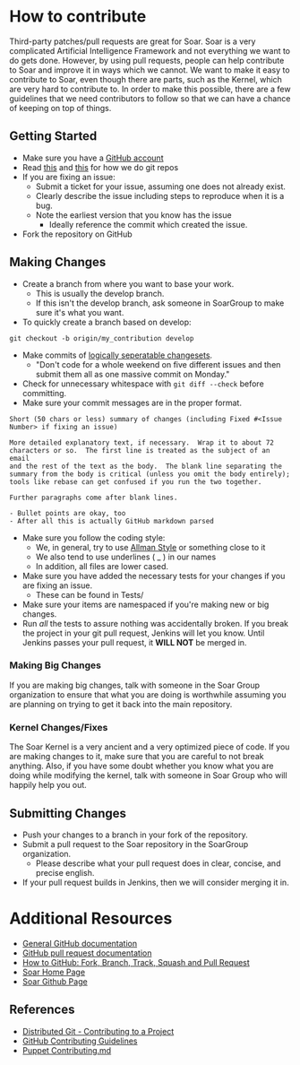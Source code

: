 # How to contribute

Third-party patches/pull requests are great for Soar.  Soar is a very
complicated Artificial Intelligence Framework and not everything we
want to do gets done.  However, by using pull requests, people can
help contribute to Soar and improve it in ways which we cannot.  We
want to make it easy to contribute to Soar, even though there are
parts, such as the Kernel, which are very hard to contribute to.  In
order to make this possible, there are a few guidelines that we need
contributors to follow so that we can have a chance of keeping on top
of things.

## Getting Started

* Make sure you have a [GitHub account](https://github.com/signup/free)
* Read [this](http://nvie.com/posts/a-successful-git-branching-model/) and [this](https://www.atlassian.com/git/workflows#!workflow-gitflow) for how we do git repos
* If you are fixing an issue:
	- Submit a ticket for your issue, assuming one does not already
	exist.
	- Clearly describe the issue including steps to reproduce when
	it is a bug.
	- Note the earliest version that you know has the issue
		+ Ideally reference the commit which created the issue.
* Fork the repository on GitHub

## Making Changes

* Create a branch from where you want to base your work.
	- This is usually the develop branch.
	- If this isn't the develop branch, ask someone in SoarGroup to
	make sure it's what you want.
* To quickly create a branch based on develop:

`git checkout -b origin/my_contribution develop`

* Make commits of [logically seperatable changesets](http://git-scm.com/book/en/Distributed-Git-Contributing-to-a-Project).
	- "Don't code for a whole weekend on five different issues and
	then submit them all as one massive commit on Monday."
* Check for unnecessary whitespace with `git diff --check` before
committing.
* Make sure your commit messages are in the proper format.

````
Short (50 chars or less) summary of changes (including Fixed #<Issue
Number> if fixing an issue)

More detailed explanatory text, if necessary.  Wrap it to about 72
characters or so.  The first line is treated as the subject of an email
and the rest of the text as the body.  The blank line separating the
summary from the body is critical (unless you omit the body entirely);
tools like rebase can get confused if you run the two together.

Further paragraphs come after blank lines.

- Bullet points are okay, too
- After all this is actually GitHub markdown parsed
````

* Make sure you follow the coding style:
	- We, in general, try to use [Allman Style](https://en.wikipedia.org/wiki/Indent_style#Allman_style) or something close to it
	- We also tend to use underlines ( _ ) in our names
	- In addition, all files are lower cased.
* Make sure you have added the necessary tests for your changes if you
are fixing an issue.
	- These can be found in Tests/
* Make sure your items are namespaced if you're making new or big changes.
* Run _all_ the tests to assure nothing was accidentally broken. If you
break the project in your git pull request, Jenkins will let you know.
Until Jenkins passes your pull request, it **WILL NOT** be merged in.

### Making Big Changes

If you are making big changes, talk with someone in the Soar Group
organization to ensure that what you are doing is worthwhile assuming
you are planning on trying to get it back into the main repository.

### Kernel Changes/Fixes

The Soar Kernel is a very ancient and a very optimized piece of code.  If
you are making changes to it, make sure that you are careful to not break
anything.  Also, if you have some doubt whether you know what you are
doing while modifying the kernel, talk with someone in Soar Group who
will happily help you out.

## Submitting Changes

* Push your changes to a branch in your fork of the repository.
* Submit a pull request to the Soar repository in the SoarGroup
organization.
	- Please describe what your pull request does in clear, concise,
	and precise english.
* If your pull request builds in Jenkins, then we will consider merging
it in.

# Additional Resources

* [General GitHub documentation](http://help.github.com/)
* [GitHub pull request documentation](http://help.github.com/send-pull-requests/)
* [How to GitHub: Fork, Branch, Track, Squash and Pull Request](https://gun.io/blog/how-to-github-fork-branch-and-pull-request/)
* [Soar Home Page](http://sitemaker.umich.edu/soar/home)
* [Soar Github Page](https://github.com/SoarGroup/Soar)

## References

* [Distributed Git - Contributing to a Project](http://git-scm.com/book/en/Distributed-Git-Contributing-to-a-Project)
* [GitHub Contributing Guidelines](https://github.com/blog/1184-contributing-guidelines)
* [Puppet Contributing.md](https://github.com/puppetlabs/puppet/blob/master/CONTRIBUTING.md)
